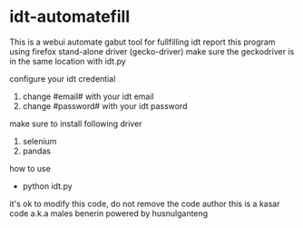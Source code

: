 # idt-automatefill
This is a webui automate gabut tool for fullfilling idt report
this program using firefox stand-alone driver (gecko-driver)
make sure the geckodriver is in the same location with idt.py

configure your idt credential
1. change #email# with your idt email
2. change #password# with your idt password

make sure to install following driver
1. selenium
2. pandas

how to use
- python idt.py

it's ok to modify this code, do not remove the code author
this is a kasar code a.k.a males benerin
powered by husnulganteng

